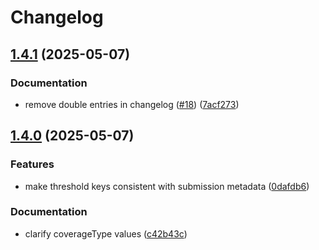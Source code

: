 # Changelog

## [1.4.1](https://github.com/BfArM-MVH/grz-pydantic-models/compare/v1.4.0...v1.4.1) (2025-05-07)


### Documentation

* remove double entries in changelog ([#18](https://github.com/BfArM-MVH/grz-pydantic-models/issues/18)) ([7acf273](https://github.com/BfArM-MVH/grz-pydantic-models/commit/7acf2738c35224b786ec0e21b8a17c22f7e8ac89))

## [1.4.0](https://github.com/BfArM-MVH/grz-pydantic-models/compare/v1.3.0...v1.4.0) (2025-05-07)


### Features

* make threshold keys consistent with submission metadata ([0dafdb6](https://github.com/BfArM-MVH/grz-pydantic-models/commit/0dafdb6228ac64c70aa815eb1b12b68bbf2dd389))


### Documentation

* clarify coverageType values ([c42b43c](https://github.com/BfArM-MVH/grz-pydantic-models/commit/c42b43cede1598c74af56225b31eb219b40c2b4d))
